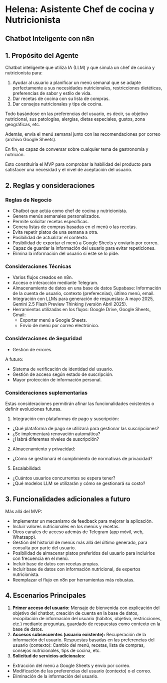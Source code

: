
# Helena: Asistente Chef de cocina y Nutricionista
## Chatbot Inteligente con n8n

## 1. Propósito del Agente

Chatbot inteligente que utiliza IA (LLM) y que simula un chef de cocina y nutricionista para:

1. Ayudar al usuario a planificar un menú semanal que se adapte perfectamente a sus necesidades nutricionales, restricciones dietéticas, preferencias de sabor y estilo de vida. 
2. Dar recetas de cocina con su lista de compras. 
3. Dar consejos nutricionales y tips de cocina.

Todo basándose en las preferencias del usuario, es decir, su objetivo nutricional, sus patologías, alergias, dietas especiales, gustos, zona geográficas, etc.

Además, envía el menú semanal junto con las recomendaciones por correo (archivo Google Sheets).

En fin, es capaz de conversar sobre cualquier tema de gastronomía y nutrición.

Esto constituiría el MVP para comprobar la habilidad del producto para satisfacer una necesidad y el nivel de aceptación del usuario.

## 2. Reglas y consideraciones

### Reglas de Negocio

- Chatbot que actúa como chef de cocina y nutricionista.
- Genera menús semanales personalizados. 
- Permite solicitar recetas específicas.
- Genera listas de compras basadas en el menú o las recetas.
- Evita repetir platos de una semana a otra.
- Posibilidad de actualizar el contexto.
- Posibilidad de exportar el menú a Google Sheets y enviarlo por correo.
- Capaz de guardar la información del usuario para evitar repeticiones.
- Elimina la información del usuario si este se lo pide.

### Consideraciones Técnicas

- Varios flujos creados en n8n.
- Acceso e interacción mediante Telegram.
- Almacenamiento de datos en una base de datos Supabase: Información de la cuenta de usuario, contexto (preferecnias), último menú, email.
- Integración con LLMs para generación de respuestas: A mayo 2025, Gemini 2.5 Flash Preview Thinking (versión Abril 2025).
- Herramientas utilizadas en los flujos: Google Drive, Google Sheets, Gmail:
    * Exportar menú a Google Sheets.
    * Envío de menú por correo electrónico.

### Consideraciones de Seguridad

- Gestión de errores.

A futuro:

- Sistema de verificación de identidad del usuario.
- Gestión de acceso según estado de suscripción.
- Mayor protección de información personal.

### Consideraciones suplementarias 

Estas consideraciones permitirán afinar las funcionalidades existentes o definir evoluciones futuras.

1. Integración con plataformas de pago y suscripción:
- ¿Qué plataforma de pago se utilizará para gestionar las suscripciones?
- ¿Se implementará renovación automática?
- ¿Habrá diferentes niveles de suscripción?

2. Almacenamiento y privacidad:
- ¿Cómo se gestionará el cumplimiento de normativas de privacidad?

5. Escalabilidad:
- ¿Cuántos usuarios concurrentes se espera tener?
- ¿Qué modelos LLM se utilizarán y cómo se gestionará su costo?

## 3. Funcionalidades adicionales a futuro

Más allá del MVP:
- Implementar un mecanismo de feedback para mejorar la aplicación.
- Incluir valores nutricionales en los menús y recetas.
- Otros canales de acceso además de Telegram (app móvil, web, Whatsapp).
- Gestión del historial de menús más allá del último generado, para consulta por parte del usuario.
- Posibilidad de almacenar platos preferidos del usuario para incluirlos con frecuencia en el menú.
- Incluir base de datos con recetas propias.
- Incluir base de datos con información nutricional, de expertos nutricionista.
- Reemplazar el flujo en n8n por herramientas más robustas.

## 4. Escenarios Principales

1. **Primer acceso del usuario:** Mensaje de bienvenida con explicación del objetivo del chatbot, creación de cuenta en la base de datos, recopilación de información del usuario (hábitos, objetivo, restricciones, etc.) mediante preguntas, guardado de respuestas como contexto en la base de datos. 
2. **Accesos subsecuentes (usuario existente):** Recuperación de la información del usuario. Respuestas basadas en las preferencias del usuario (contexto): Cambio del menú, recetas, lista de compras, consejos nutricionales, tips de cocina, etc.
3. **Solicitud de servicios adicionales:** 
- Extracción del menú a Google Sheets y envío por correo.
- Modificación de las preferencias del usuario (contexto) o el correo.
- Eliminación de la información del usuario.
